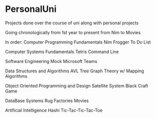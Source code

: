 # PersonalUni
Projects done over the course of uni along with personal projects 

Going chronologically from 1st year to present from Nim to Movies

In order:
Computer Programming Fundamentals
Nim
Frogger
To Do List

Computer Systems Fundamentals
Tetris
Command Line

Software Engineering
Mock Microsoft Teams 

Data Structures and Algorithms
AVL Tree
Graph Theory w/ Mapping Algorithms

Object Oriented Programming and Design
Satellite System
Black Craft Game

DataBase Systems
Rug Factories
Movies

Artificial Intelligence
Hashi
Tic-Tac-Tic-Tac-Toe